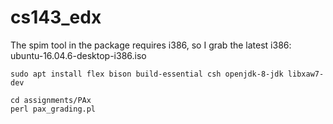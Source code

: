 # cs143_edx

The spim tool in the package requires i386, so I grab the latest i386:
ubuntu-16.04.6-desktop-i386.iso

`sudo apt install flex bison build-essential csh openjdk-8-jdk libxaw7-dev`

```
cd assignments/PAx
perl pax_grading.pl
```
